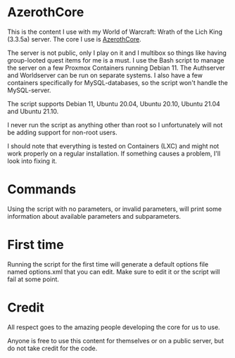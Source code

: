 # AzerothCore
This is the content I use with my World of Warcraft: Wrath of the Lich King (3.3.5a) server. The core I use is [AzerothCore](https://github.com/azerothcore/azerothcore-wotlk).

The server is not public, only I play on it and I multibox so things like having group-looted quest items for me is a must. I use the Bash script to manage the server on a few Proxmox Containers running Debian 11. The Authserver and Worldserver can be run on separate systems. I also have a few containers specifically for MySQL-databases, so the script won't handle the MySQL-server.

The script supports Debian 11, Ubuntu 20.04, Ubuntu 20.10, Ubuntu 21.04 and Ubuntu 21.10.

I never run the script as anything other than root so I unfortunately will not be adding support for non-root users.

I should note that everything is tested on Containers (LXC) and might not work properly on a regular installation. If something causes a problem, I'll look into fixing it.

# Commands
Using the script with no parameters, or invalid parameters, will print some information about available parameters and subparameters.

# First time
Running the script for the first time will generate a default options file named options.xml that you can edit. Make sure to edit it or the script will fail at some point.

# Credit
All respect goes to the amazing people developing the core for us to use.

Anyone is free to use this content for themselves or on a public server, but do not take credit for the code.
